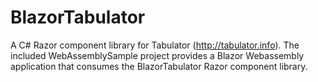 # BlazorTabulator

A C# Razor component library for Tabulator (http://tabulator.info). The included WebAssemblySample project provides a Blazor Webassembly application that consumes the BlazorTabulator Razor component library.
